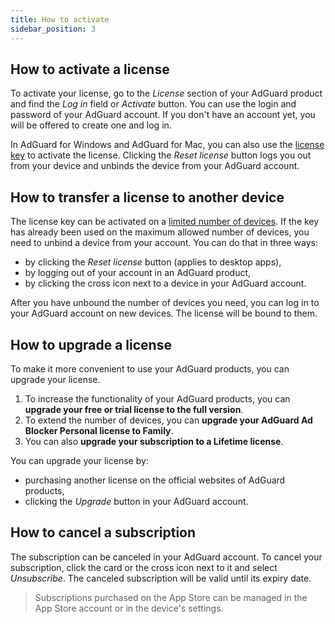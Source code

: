 ```yaml
---
title: How to activate
sidebar_position: 3
---
```


## How to activate a license 

To activate your license, go to the *License* section of your AdGuard product and find the *Log in* field or *Activate* button. You can use the login and password of your AdGuard account. If you don't have an account yet, you will be offered to create one and log in.

In AdGuard for Windows and AdGuard for Mac, you can also use the [license key](what-is#license-key) to activate the license. Clicking the *Reset license* button logs you out from your device and unbinds the device from your AdGuard account.

## How to transfer a license to another device

The license key can be activated on a [limited number of devices](what-is#devices). If the key has already been used on the maximum allowed number of devices, you need to unbind a device from your account. You can do that in three ways:
* by clicking the *Reset license* button (applies to desktop apps),
* by logging out of your account in an AdGuard product,
* by clicking the cross icon next to a device in your AdGuard account.

After you have unbound the number of devices you need, you can log in to your AdGuard account on new devices. The license will be bound to them.

## How to upgrade a license 

To make it more convenient to use your AdGuard products, you can upgrade your license.

1. To increase the functionality of your AdGuard products, you can **upgrade your free or trial license to the full version**.
2. To extend the number of devices, you can **upgrade your AdGuard Ad Blocker Personal license to Family**.
3. You can also **upgrade your subscription to a Lifetime license**.

You can upgrade your license by:
* purchasing another license on the official websites of AdGuard products,
* clicking the *Upgrade* button in your AdGuard account.

## How to cancel a subscription 

The subscription can be canceled in your AdGuard account. To cancel your subscription, click the card or the cross icon next to it and select *Unsubscribe*. The canceled subscription will be valid until its expiry date.

> Subscriptions purchased on the App Store can be managed in the App Store account or in the device's settings.